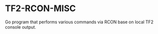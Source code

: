 # TF2-RCON-MISC
Go program that performs various commands via RCON base on local TF2 console output.
